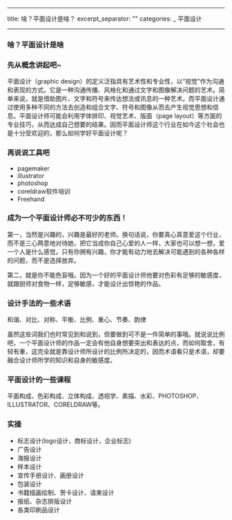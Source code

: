 ---
title: 啥？平面设计是啥？
excerpt_separator: "<!--more-->"
categories:
 _ 平面设计

 ---

### 啥？平面设计是啥
<!--more-->

### 先从概念讲起吧~
平面设计（graphic design）的定义泛指具有艺术性和专业性，以“视觉”作为沟通和表现的方式。它是一种沟通传播、风格化和通过文字和图像解决问题的艺术。简单来说，就是借助图片、文字和符号来传达想法或讯息的一种艺术。而平面设计通过使用多种不同的方法去创造和组合文字、符号和图像从而去产生视觉思想和信息。平面设计师可能会利用字体排印、视觉艺术、版面（page layout）等方面的专业技巧，从而达成自己想要的结果。因而平面设计师这个行业在如今这个社会也是十分受欢迎的，那么如何学好平面设计呢？

### 再说说工具吧
- pagemaker
- illustrator
- photoshop
- coreldraw软件培训
- Freehand

### 成为一个平面设计师必不可少的东西！
第一，当然是兴趣的，兴趣是最好的老师。换句话说，你要真心真意爱这个行业，而不是三心两意地对待她，把它当成你自己心爱的人一样，大家也可以想一想，爱一个人是什么感觉。只有你拥有兴趣，你才能有动力地去解决可能遇到的各种各样的问题，而不是选择放弃。

第二，就是你不能色盲哦。因为一个好的平面设计师他要对色彩有足够的敏感度，就跟厨师对食物一样，足够敏感，才能设计出惊艳的作品。

### 设计手法的一些术语
和谐、对比、对称、平衡、比例、重心、节奏、韵律

虽然这些词我们也时常见到和说到，但要做到可不是一件简单的事哦。就说说比例吧，一个平面设计师的作品一定会有他自身想要突出和表达的点，而如何取舍，有轻有重，这完全就是靠设计师所设计的比例所决定的，因而术语看只是术语，却要融合设计师所学的知识和自身的敏感度。

### 平面设计的一些课程
平面构成、色彩构成、立体构成、透视学、素描、水彩、PHOTOSHOP、ILLUSTRATOR、CORELDRAW等。

### 实操
- 标志设计(logo设计，商标设计，企业标志)
- 广告设计
- 海报设计
- 样本设计
- 宣传手册设计、画册设计
- 包装设计
- 书籍插画绘制、贺卡设计、请柬设计
- 报纸、杂志排版设计
- 各类印刷品设计
